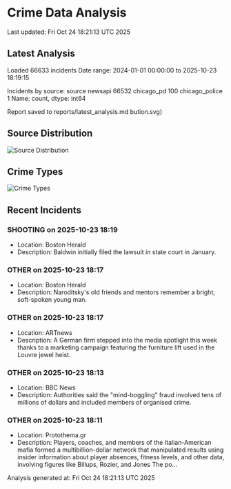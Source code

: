 # Crime Data Analysis
Last updated: Fri Oct 24 18:21:13 UTC 2025

## Latest Analysis

Loaded 66633 incidents
Date range: 2024-01-01 00:00:00 to 2025-10-23 18:19:15

Incidents by source:
source
newsapi           66532
chicago_pd          100
chicago_police        1
Name: count, dtype: int64

Report saved to reports/latest_analysis.md
bution.svg)

## Source Distribution
![Source Distribution](images/source_distribution.svg)

## Crime Types
![Crime Types](images/crime_types.svg)

## Recent Incidents

### SHOOTING on 2025-10-23 18:19
- Location: Boston Herald
- Description: Baldwin initially filed the lawsuit in state court in January.


### OTHER on 2025-10-23 18:17
- Location: Boston Herald
- Description: Naroditsky's old friends and mentors remember a bright, soft-spoken young man.


### OTHER on 2025-10-23 18:17
- Location: ARTnews
- Description: A German firm stepped into the media spotlight this week thanks to a marketing campaign featuring the furniture lift used in the Louvre jewel heist.


### OTHER on 2025-10-23 18:13
- Location: BBC News
- Description: Authorities said the "mind-boggling" fraud involved tens of millions of dollars and included members of organised crime.


### OTHER on 2025-10-23 18:11
- Location: Protothema.gr
- Description: Players, coaches, and members of the Italian-American mafia formed a multibillion-dollar network that manipulated results using insider information about player absences, fitness levels, and other data, involving figures like Billups, Rozier, and Jones
The po…

Analysis generated at: Fri Oct 24 18:21:13 UTC 2025
